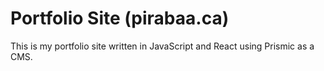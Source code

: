 # Portfolio Site (pirabaa.ca)

This is my portfolio site written in JavaScript and React using Prismic as a CMS.
